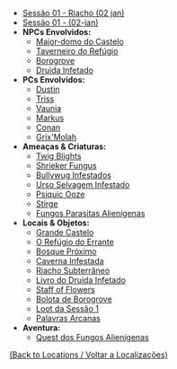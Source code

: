 
- [Sessão 01 - Riacho (02 jan)](s01_-_sessao_01_-_riacho_(02-jan).md)
- [Sessão 01 - (02-jan)](s01_-_sessao_01__(02-jan).md)
- **NPCs Envolvidos:**
	- [Major-domo do Castelo](major-domo_castelo.md)
	- [Taverneiro do Refúgio](npc/o_taberneiro.md)
	- [Borogrove](borogrove.md)
	- [Druida Infetado](druida_infestado.md)
- **PCs Envolvidos:**
	- [Dustin](pc_dustin..md)
	- [Triss](triss.md)
	- [Vaunia](vaunia.md)
	- [Markus](markus.md)
	- [Conan](conan.md)
	- [Grix'Molah](grix_molah.md)
- **Ameaças & Criaturas:**
	- [Twig Blights](borogrove_twig_blights.md)
	- [Shrieker Fungus](shrieker_fungus.md)
	- [Bullywug Infestados](bullywug_infestados.md)
	- [Urso Selvagem Infestado](urso_infestado.md)
	- [Psiquic Ooze](psiquic_ooze.md)
	- [Stirge](stirge.md)
	- [Fungos Parasitas Alienígenas](fungos_parasitas_alienigenas.md)
- **Locais & Objetos:**
	- [Grande Castelo](grande_castelo.md)
	- [O Refúgio do Errante](refugio_do_errante.md)
	- [Bosque Próximo](bosque_proximo.md)
	- [Caverna Infestada](caverna_infestada.md)
	- [Riacho Subterrâneo](riacho_subterraneo.md)
	- [Livro do Druida Infetado](livro_druida.md)
	- [Staff of Flowers](staff_of_flowers.md)
	- [Bolota de Borogrove](acorn_borogrove.md)
	- [Loot da Sessão 1](loot_sessao1.md)
	- [Palavras Arcanas](palavras_arcanas.md)
- **Aventura:**
	- [Quest dos Fungos Alienígenas](quest_dos_fungos.md)
	
[(Back to Locations / Voltar a Localizações)](localizacoes.md)

















